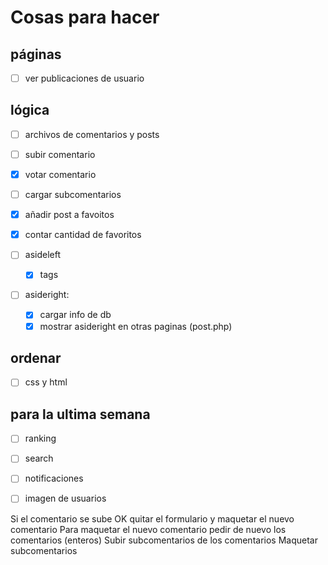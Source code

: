 # Cosas para hacer

## páginas
- [ ] ver publicaciones de usuario

## lógica
- [ ] archivos de comentarios y posts
- [ ] subir comentario
- [X] votar comentario
- [ ] cargar subcomentarios
- [X] añadir post a favoitos
- [X] contar cantidad de favoritos

- [ ] asideleft
    - [x] tags
- [ ] asideright:
    - [x] cargar info de db
    - [X] mostrar asideright en otras paginas (post.php)

## ordenar
- [ ] css y html

## para la ultima semana
- [ ] ranking
- [ ] search
- [ ] notificaciones
- [ ] imagen de usuarios



Si el comentario se sube OK quitar el formulario y maquetar el nuevo comentario
Para maquetar el nuevo comentario pedir de nuevo los comentarios (enteros)
Subir subcomentarios de los comentarios
Maquetar subcomentarios